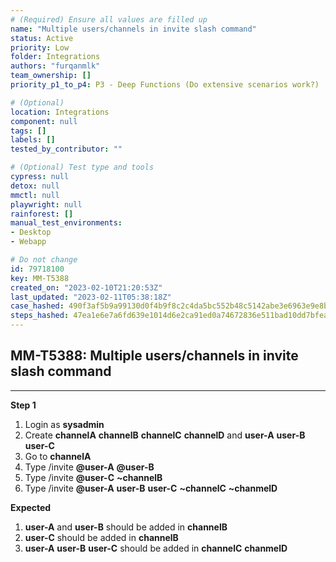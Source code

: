 ```yaml
---
# (Required) Ensure all values are filled up
name: "Multiple users/channels in invite slash command"
status: Active
priority: Low
folder: Integrations
authors: "furqanmlk"
team_ownership: []
priority_p1_to_p4: P3 - Deep Functions (Do extensive scenarios work?)

# (Optional)
location: Integrations
component: null
tags: []
labels: []
tested_by_contributor: ""

# (Optional) Test type and tools
cypress: null
detox: null
mmctl: null
playwright: null
rainforest: []
manual_test_environments:
- Desktop
- Webapp

# Do not change
id: 79718100
key: MM-T5388
created_on: "2023-02-10T21:20:53Z"
last_updated: "2023-02-11T05:38:18Z"
case_hashed: 490f3af5b9a99130d0f4b9f8c2c4da5bc552b48c5142abe3e6963e9e8b3ad4b391049c8f58e4fbea02ad73cf27de552e
steps_hashed: 47ea1e6e7a6fd639e1014d6e2ca91ed0a74672836e511bad10dd7bfea0496597223b28eca65b1f8546bc4f5520474cf1
---
```


<!-- (Auto-generated) Based on frontmatter's "key" and "name" -->

## MM-T5388: Multiple users/channels in invite slash command

---

**Step 1**

1. Login as **sysadmin**
2. Create **channelA** **channelB** **channelC** **channelD** and **user-A** **user-B** **user-C**
3. Go to **channelA**
4. Type /invite **@user-A** **@user-B**
5. Type /invite **@user-C** **\~channelB**
6. Type /invite **@user-A** **user-B** **user-C** **\~channelC** **\~chanmelD**

**Expected**

1. **user-A** and **user-B** should be added in **channelB**
2. **user-C** should be added in **channelB**
3. **user-A** **user-B** **user-C** should be added in **channelC** **chanmelD**

